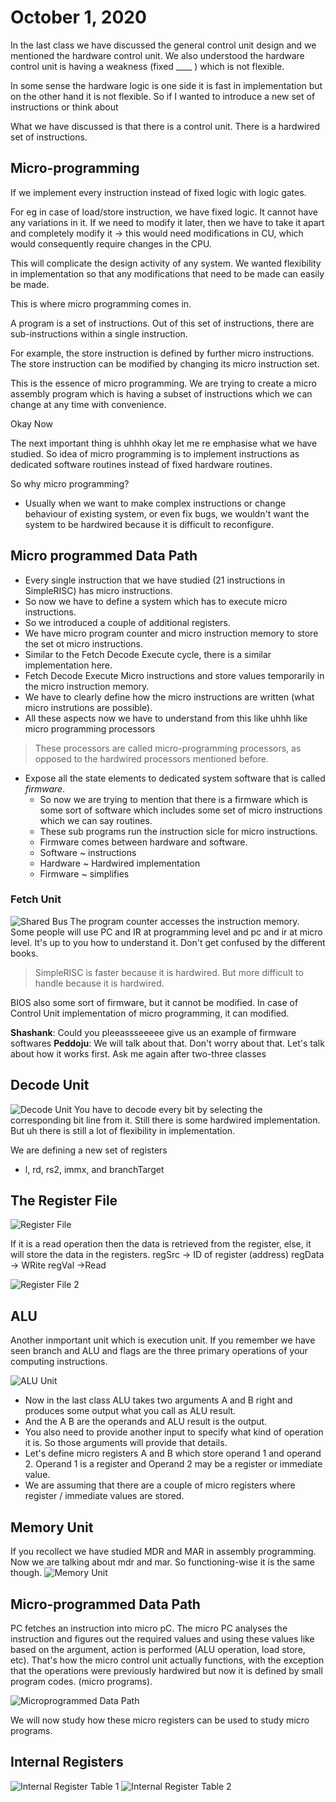 # October 1, 2020

In the last class we have discussed the general control unit design and we mentioned the hardware control unit. We also understood the hardware control unit is having a weakness (fixed ____ ) which is not flexible.

In some sense the hardware logic is one side it is fast in implementation but on the other hand it is not flexible. So if I wanted to introduce a new set of instructions or think about 

What we have discussed is that there is a control unit. There is a hardwired set of instructions. 

## Micro-programming
If we implement every instruction instead of fixed logic with logic gates. 

For eg in case of load/store instruction, we have fixed logic. It cannot have any variations in it. If we need to modify it later, then we have to take it apart and completely modify it -> this would need modifications in CU, which would consequently require changes in the CPU.

This will complicate the design activity of any system. We wanted flexibility in implementation so that any modifications that need to be made can easily be made. 

This is where micro programming comes in.

A program is a set of instructions. Out of this set of instructions, there are sub-instructions within a single instruction.

For example, the store instruction is defined by further micro instructions. The store instruction can be modified by changing its micro instruction set. 

This is the essence of micro programming. We are trying to create a micro assembly program which is having a subset of instructions which we can change at any time with convenience.

Okay
Now

The next important thing is uhhhh okay let me re emphasise what we have studied. So idea of micro programming is to implement instructions as dedicated software routines instead of fixed hardware routines.

So why micro programming?
- Usually when we want to make complex instructions or change behaviour of existing system, or even fix bugs, we wouldn't want the system to be hardwired because it is difficult to reconfigure.

## Micro programmed Data Path
- Every single instruction that we have studied (21 instructions in SimpleRISC) has micro instructions. 
- So now we have to define a system which has to execute micro instructions.
- So we introduced a couple of additional registers.
- We have micro program counter and micro instruction memory to store the set ot micro instructions.
- Similar to the Fetch Decode Execute cycle, there is a similar implementation here.
- Fetch Decode Execute Micro instructions and store values temporarily in the micro instruction memory.
- We have to clearly define how the micro instructions are written (what micro instrutions are possible).
- All these aspects now we have to understand from this like uhhh like micro programming processors

> These processors are called micro-programming processors, as opposed to the hardwired processors mentioned before.

- Expose all the state elements to dedicated system software that is called *firmware*. 
	- So now we are trying to mention that there is a firmware which is some sort of software which includes some set of micro instructions which we can say routines. 
	- These sub programs run the instruction sicle for micro instructions.
	- Firmware comes between hardware and software. 
	- Software ~ instructions
	- Hardware ~ Hardwired implementation
	- Firmware ~ simplifies 

### Fetch Unit
![Shared Bus](./static/oct-1/shared_bus.png)
The program counter accesses the instruction memory. Some people will use PC and IR at programming level and pc and ir at micro level.
It's up to you how to understand it. Don't get confused by the different books.


> SimpleRISC is faster because it is hardwired. But more difficult to handle because it is hardwired. 

BIOS also some sort of firmware, but it cannot be modified. In case of Control Unit implementation of micro programming, it can modified.

**Shashank**: Could you pleeassseeeee give us an example of firmware softwares
**Peddoju**: We will talk about that. Don't worry about that. Let's talk about how it works first. Ask me again after two-three classes


## Decode Unit
![Decode Unit](./static/oct-1/decode_unit.png)
You have to decode every bit by selecting the corresponding bit line from it. Still there is some hardwired implementation. But uh there is still a lot of flexibility in implementation.

We are defining a new set of registers
- l, rd, rs2, immx, and branchTarget

## The Register File
![Register File](./static/oct-1/reg_file.png)

If it is a read operation then the data is retrieved from the register, else, it will store the data in the registers.
regSrc -> ID of register (address)
regData -> WRite
regVal ->Read

![Register File 2](./static/oct-1/regsrc.png)
## ALU

Another inmportant unit which is execution unit. If you remember we have seen branch and ALU and flags are the three primary operations of your computing instructions.

![ALU Unit](./static/oct-1/alu_unit.png)

- Now in the last class ALU takes two arguments A and B right and produces some output what you call as ALU result. 
- And the A B are the operands and ALU result is the output. 
- You also need to provide another input to specify what kind of operation it is. So those arguments will provide that details.
- Let's define micro registers A and B which store operand 1 and operand 2. Operand 1 is a register and Operand 2 may be a register or immediate value.
- We are assuming that there are a couple of micro registers where register / immediate values are stored. 

## Memory Unit
If you recollect we have studied MDR and MAR in assembly programming. Now we are talking about mdr and mar. So functioning-wise it is the same though.
![Memory Unit](./static/oct-1/memory_unit.png)

## Micro-programmed Data Path 
PC fetches an instruction into micro pC. The micro PC analyses the instruction and figures out the required values and using these values like based on the argument, action is performed (ALU operation, load store, etc). 
	That's how the micro control unit actually functions, with the exception that the operations were previously hardwired but now it is defined by small program codes. (micro programs). 

![Microprogrammed Data Path](./static/oct-1/data_path.png)

We will now study how these micro registers can be used to study micro programs.

## Internal Registers
![Internal Register Table 1](./static/oct-1/t1.png)
![Internal Register Table 2](./static/oct-1/t2.png)


